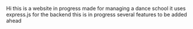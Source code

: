 Hi 
this is a website in progress made for managing a dance school 
it uses express.js for the backend
this is in progress several features to be added ahead
